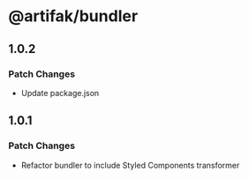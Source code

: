 # @artifak/bundler

## 1.0.2

### Patch Changes

- Update package.json

## 1.0.1

### Patch Changes

- Refactor bundler to include Styled Components transformer
